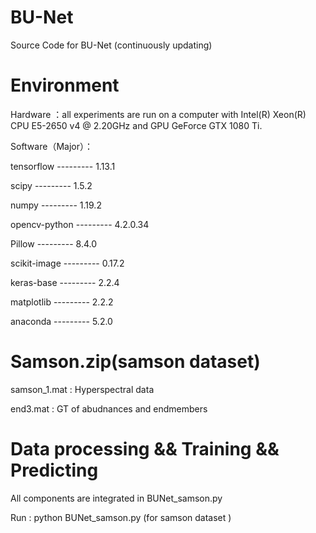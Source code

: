 # BU-Net
Source Code for BU-Net (continuously updating)

# Environment

Hardware ：all experiments are run on a computer with Intel(R) Xeon(R) CPU E5-2650 v4 @ 2.20GHz and GPU GeForce GTX 1080 Ti.

Software（Major）：

 tensorflow ---------                1.13.1 
 
 scipy     ---------                 1.5.2
 
 numpy        ---------              1.19.2
 
 opencv-python   ---------           4.2.0.34 
 
 Pillow          ---------           8.4.0 
 
 scikit-image      ---------         0.17.2 
 
 keras-base      ---------           2.2.4 
 
 matplotlib      ---------           2.2.2 
 
 anaconda   ---------                5.2.0   


# Samson.zip(samson dataset)

samson_1.mat : Hyperspectral data

end3.mat : GT of abudnances and endmembers 


# Data processing && Training && Predicting

All components are integrated in BUNet_samson.py

Run : python BUNet_samson.py (for samson dataset  )
